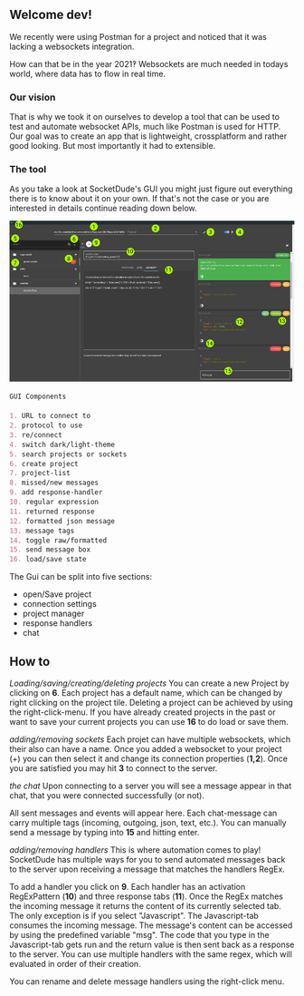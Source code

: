 ## Welcome dev!

We recently were using Postman for a project and noticed that it was lacking a websockets integration.

How can that be in the year 2021‽ Websockets are much needed in todays world, where data has to flow in real time.
### Our vision

That is why we took it on ourselves to develop a tool that can be used to test and automate websocket APIs, much like Postman is used for HTTP.
Our goal was to create an app that is lightweight, crossplatform and rather good looking. But most importantly it had to extensible.

### The tool

As you take a look at SocketDude's GUI you might just figure out everything there is to know about it on your own.
If that's not the case or you are interested in details continue reading down below.

![SocketDude GUI](socket_dude_gui.png)

```markdown
GUI Components

1. URL to connect to
2. protocol to use
3. re/connect
4. switch dark/light-theme
5. search projects or sockets
6. create project
7. project-list
8. missed/new messages
9. add response-handler
10. regular expression
11. returned response
12. formatted json message
13. message tags
14. toggle raw/formatted
15. send message box
16. load/save state
```

The Gui can be split into five sections:
- open/Save project
- connection settings
- project manager
- response handlers
- chat

## How to

*Loading/saving/creating/deleting projects*
You can create a new Project by clicking on <b>6</b>.
Each project has a default name, which can be changed by right clicking on the project tile. 
Deleting a project can be achieved by using the right-click-menu.
If you have already created projects in the past or want to save your current projects
you can use <b>16</b> to do load or save them.

*adding/removing sockets*
Each projet can have multiple websockets, which their also can have a name.
Once you added a websocket to your project (+) you can then select it and change its
connection properties (<b>1,2</b>).
Once you are satisfied you may hit <b>3</b> to connect to the server.

*the chat*
Upon connecting to a server you will see a message appear in that chat, that you were connected successfully (or not).

All sent messages and events will appear here.
Each chat-message can carry multiple tags (incoming, outgoing, json, text, etc.).
You can manually send a message by typing into <b>15</b> and hitting enter.

*adding/removing handlers*
This is where automation comes to play!
SocketDude has multiple ways for you to send automated messages back to the server upon receiving a message that matches the handlers RegEx.

To add a handler you click on <b>9</b>.
Each handler has an activation RegExPattern (<b>10</b>) and three response tabs (<b>11</b>).
Once the RegEx matches the incoming message it returns the content of its currently
selected tab. 
The only exception is if you select "Javascript". The Javascript-tab consumes the incoming message. The message's content can be accessed by using the predefined 
variable "msg". The code that you type in the Javascript-tab gets run and the return value is then sent back as a response to the server.
You can use multiple handlers with the same regex, which will evaluated in order of their creation.

You can rename and delete message handlers using the right-click menu.
